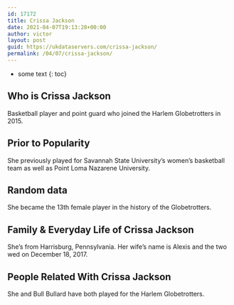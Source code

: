 ```yaml
---
id: 17172
title: Crissa Jackson
date: 2021-04-07T19:13:28+00:00
author: victor
layout: post
guid: https://ukdataservers.com/crissa-jackson/
permalink: /04/07/crissa-jackson/
---
```


* some text
{: toc}


## Who is Crissa Jackson



Basketball player and point guard who joined the Harlem Globetrotters in 2015.

                
                
                
## Prior to Popularity



She previously played for Savannah State University&#8217;s women&#8217;s basketball team as well as Point Loma Nazarene University.

                
                
                
## Random data



She became the 13th female player in the history of the Globetrotters.

                
                
                
## Family & Everyday Life of Crissa Jackson



She&#8217;s from Harrisburg, Pennsylvania. Her wife&#8217;s name is Alexis and the two wed on December 18, 2017.

                
                
                
## People Related With Crissa Jackson



She and Bull Bullard have both played for the Harlem Globetrotters.

                
              
            
          
          
          